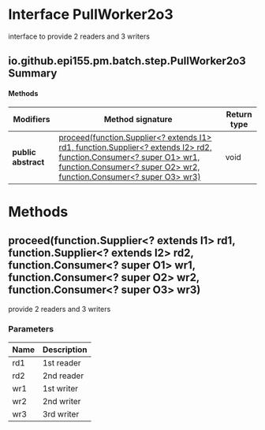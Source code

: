 Interface PullWorker2o3
=======================
interface to provide 2 readers and 3 writers

io.github.epi155.pm.batch.step.PullWorker2o3 Summary
-------
#### Methods
| Modifiers           | Method signature                                                                                                                                                                                                                                                                                                                                                     | Return type |
| ------------------- | -------------------------------------------------------------------------------------------------------------------------------------------------------------------------------------------------------------------------------------------------------------------------------------------------------------------------------------------------------------------- | ----------- |
| **public abstract** | [proceed(function.Supplier<? extends I1> rd1, function.Supplier<? extends I2> rd2, function.Consumer<? super O1> wr1, function.Consumer<? super O2> wr2, function.Consumer<? super O3> wr3)](#proceedfunctionsupplier?-extends-i1-rd1-functionsupplier?-extends-i2-rd2-functionconsumer?-super-o1-wr1-functionconsumer?-super-o2-wr2-functionconsumer?-super-o3-wr3) | void        |

Methods
=======
proceed(function.Supplier<? extends I1> rd1, function.Supplier<? extends I2> rd2, function.Consumer<? super O1> wr1, function.Consumer<? super O2> wr2, function.Consumer<? super O3> wr3)
------------------------------------------------------------------------------------------------------------------------------------------------------------------------------------------
provide 2 readers and 3 writers

### Parameters

| Name | Description |
| ---- | ----------- |
| rd1  | 1st reader  |
| rd2  | 2nd reader  |
| wr1  | 1st writer  |
| wr2  | 2nd writer  |
| wr3  | 3rd writer  |


